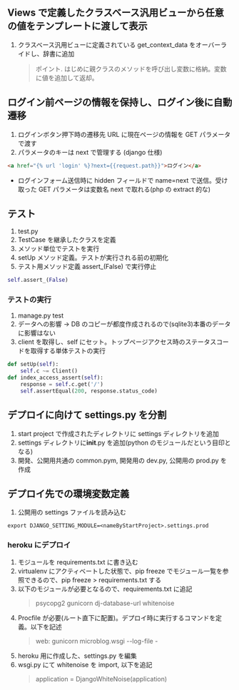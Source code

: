 ## Views で定義したクラスベース汎用ビューから任意の値をテンプレートに渡して表示

1. クラスベース汎用ビューに定義されている get_context_data をオーバーライドし、辞書に追加
   > ポイント. はじめに親クラスのメソッドを呼び出し変数に格納。変数に値を追加して返却。

## ログイン前ページの情報を保持し、ログイン後に自動遷移

1. ログインボタン押下時の遷移先 URL に現在ページの情報を GET パラメータで渡す
1. パラメータのキーは next で管理する (django 仕様)

```html
<a href="{% url 'login' %}?next={{request.path}}">ログイン</a>
```

- ログインフォーム送信時に hidden フィールドで name=next で送信。受け取った GET パラメータは変数名 next で取れる(php の extract 的な)

## テスト

1. test.py
1. TestCase を継承したクラスを定義
1. メソッド単位でテストを実行
1. setUp メソッド定義。テストが実行される前の初期化
1. テスト用メソッド定義 assert\_(False) で実行停止

```python
self.assert_(False)
```

### テストの実行

1. manage.py test
1. データへの影響 → DB のコピーが都度作成されるので(sqlite3)本番のデータに影響はない
1. client を取得し、self にセット。トップページアクセス時のステータスコードを取得する単体テストの実行

```python
def setUp(self):
    self.c ~= Client()
def index_access_assert(self):
    response = self.c.get('/')
    self.assertEqual(200, response.status_code)
```

## デプロイに向けて settings.py を分割

1. start project で作成されたディレクトリに settings ディレクトリを追加
1. settings ディレクトリに**init**.py を追加(python のモジュールだという目印となる)
1. 開発、公開用共通の common.pym, 開発用の dev.py, 公開用の prod.py を作成

## デプロイ先での環境変数定義

1. 公開用の settings ファイルを読み込む

```shell
export DJANGO_SETTING_MODULE=<nameByStartProject>.settings.prod
```

### heroku にデプロイ

1. モジュールを requirements.txt に書き込む
1. virtualenv にアクティベートした状態で、pip freeze でモジュール一覧を参照できるので、pip freeze > requirements.txt する
1. 以下のモジュールが必要となるので、requirements.txt に追記
   > psycopg2
   > gunicorn
   > dj-database-url
   > whitenoise
1. Procfile が必要(ルート直下に配置)。デプロイ時に実行するコマンドを定義。以下を記述
   > web: gunicorn microblog.wsgi --log-file -
1. heroku 用に作成した、settings.py を編集
1. wsgi.py にて whitenoise を import, 以下を追記
   > application = DjangoWhiteNoise(application)
